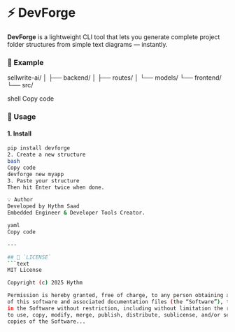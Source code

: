 # ⚡ DevForge

**DevForge** is a lightweight CLI tool that lets you generate complete project folder structures from simple text diagrams — instantly.

### 🚀 Example

sellwrite-ai/
│
├── backend/
│ ├── routes/
│ └── models/
└── frontend/
└── src/

shell
Copy code

### 🧱 Usage

#### 1. Install
```bash
pip install devforge
2. Create a new structure
bash
Copy code
devforge new myapp
3. Paste your structure
Then hit Enter twice when done.

💡 Author
Developed by Hythm Saad
Embedded Engineer & Developer Tools Creator.

yaml
Copy code

---

## 📄 `LICENSE`
```text
MIT License

Copyright (c) 2025 Hythm

Permission is hereby granted, free of charge, to any person obtaining a copy
of this software and associated documentation files (the “Software”), to deal
in the Software without restriction, including without limitation the rights
to use, copy, modify, merge, publish, distribute, sublicense, and/or sell
copies of the Software...
